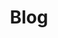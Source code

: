 ---
title: "Blog"
summary: "Piszę o projektach, technologii, sporcie i programowaniu. Zapraszam do lektury!"
---
